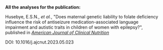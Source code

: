**All the analyses for the publication:**

Husebye, E.S.N., _et al._, "Does maternal genetic liability to folate deficiency
influence the risk of antiseizure medication-associated language impairment and
autistic traits in children of women with epilepsy?", published in
[_American Journal of Clinical Nutrition_](https://www.sciencedirect.com/science/article/pii/S000291652363922X)

DOI: 10.1016/j.ajcnut.2023.05.023

